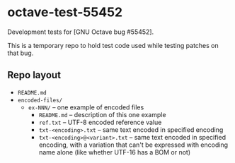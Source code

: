 octave-test-55452
=================

Development tests for [GNU Octave bug #55452].

This is a temporary repo to hold test code used while testing patches on that bug.

##  Repo layout

* `README.md`
* `encoded-files/`
  * `ex-NNN/` – one example of encoded files
    * `README.md` – description of this one example
    * `ref.txt` – UTF-8 encoded reference value
    * `txt-<encoding>.txt` – same text encoded in specified encoding
    * `txt-<encoding>@<variant>.txt` – same text encoded in specified encoding, with a variation that can't be expressed with encoding name alone (like whether UTF-16 has a BOM or not)
